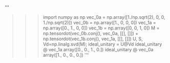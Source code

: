 '''
>>> import numpy as np
>>> vec_0a = np.array([1./np.sqrt(2), 0, 0, 1./np.sqrt(2)])
>>> vec_0b = np.array([1., 0, 0, 0])
>>> vec_1a = np.array([0., 1., 0, 0])
>>> vec_1b = np.array([0, 0, 1, 0])
>>> M = np.tensordot(vec_0b.conj(), vec_0a, [[], []]) + np.tensordot(vec_1b.conj(), vec_1a, [[], []]) 
>>> U, S, Vd=np.linalg.svd(M); ideal_unitary = U@Vd
>>> ideal_unitary @ vec_1a
array([0., 0., 1., 0.])
>>> ideal_unitary @ vec_0a
array([1., 0., 0., 0.])
'''
